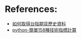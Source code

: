 # References:
- [如何取得台指期貨歷史資料](https://havocfuture.tw/blog/python-tw-future-nearby)
- [python-簡單158種技術指標計算](https://www.finlab.tw/python-%E7%B0%A1%E5%96%AE158%E7%A8%AE%E6%8A%80%E8%A1%93%E6%8C%87%E6%A8%99%E8%A8%88%E7%AE%97/)
